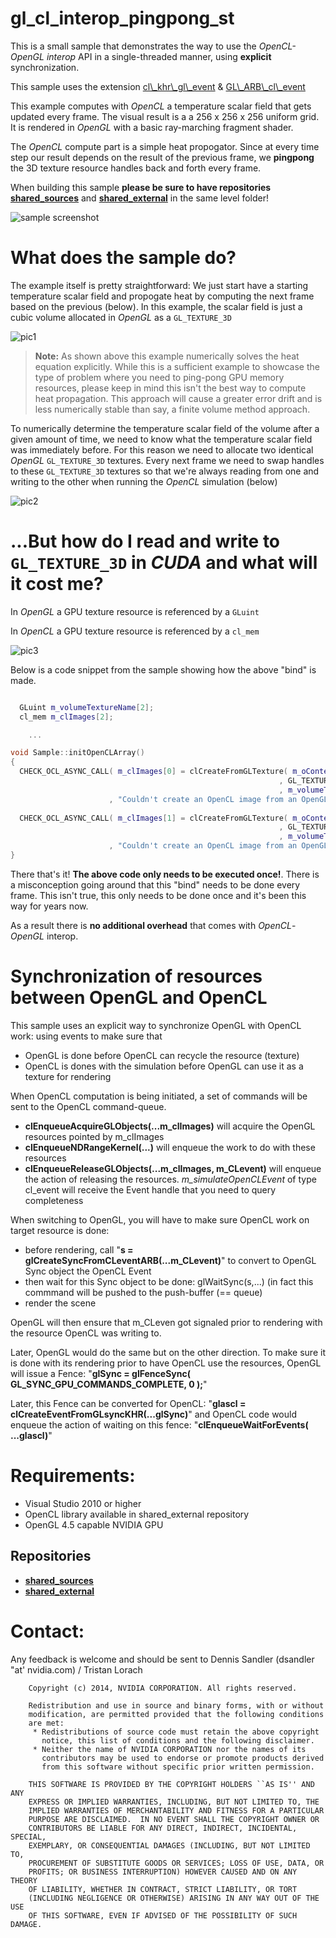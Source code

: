 # gl\_cl\_interop\_pingpong_st

This is a small sample that demonstrates the way to use the *OpenCL-OpenGL* *interop* API in a single-threaded manner, using **explicit** synchronization.

This sample uses the extension [cl\\_khr\\_gl\\_event](https://www.khronos.org/registry/cl/sdk/1.1/docs/man/xhtml/gl_event.html) & [GL\\_ARB\\_cl\\_event](https://www.opengl.org/registry/specs/ARB/cl_event.txt)

This example computes with *OpenCL* a temperature scalar field that gets updated every frame. The visual result is a a 256 x 256 x 256 uniform grid. It is rendered in *OpenGL* with a basic ray-marching fragment shader.

The *OpenCL* compute part is a simple heat propogator. Since at every time step our result depends on the result of the previous frame, we **pingpong** the 3D texture resource handles back and forth every frame.

When building this sample **please be sure to have repositories** **[shared_sources](https://github.com/nvpro-samples/shared_sources)** and **[shared_external](https://github.com/nvpro-samples/shared_external)** in the same level folder!

![sample screenshot](https://github.com/nvpro-samples/gl_cl_interop_pingpong_st/blob/master/doc/sample.png?raw=true)

# What does the sample do?

The example itself is pretty straightforward: We just start have a starting temperature scalar field and propogate heat by computing the next frame based on the previous (below). In this example, the scalar field is just a cubic volume allocated in *OpenGL* as a `GL_TEXTURE_3D`

![pic1](https://github.com/nvpro-samples/gl_cl_interop_pingpong_st/blob/master/doc/pic_1.png?raw=true)

> **Note:** As shown above this example numerically solves the heat equation explicitly. While this is a sufficient example to showcase the type of problem where you need to ping-pong GPU memory resources, please keep in mind this isn't the best way to compute heat propagation. This approach will cause a greater error drift and is less numerically stable than say, a finite volume method approach.

To numerically determine the temperature scalar field of the volume after a given amount of time, we need to know what the temperature scalar field was immediately before. For this reason we need to allocate two identical *OpenGL* `GL_TEXTURE_3D` textures.
Every next frame we need to swap handles to these `GL_TEXTURE_3D` textures so that we're always reading from one and writing to the other when running the *OpenCL* simulation (below)

![pic2](https://github.com/nvpro-samples/gl_cl_interop_pingpong_st/blob/master/doc/pic_2.png?raw=true)

# ...But how do I read and write to `GL_TEXTURE_3D` in *CUDA* and what will it cost me?

In *OpenGL* a GPU texture resource is referenced by a `GLuint`

In *OpenCL* a GPU texture resource is referenced by a `cl_mem`

![pic3](https://github.com/nvpro-samples/gl_cl_interop_pingpong_st/blob/master/doc/pic_3.png?raw=true)

Below is a code snippet from the sample showing how the above "bind" is made.


```cpp

  GLuint m_volumeTextureName[2];
  cl_mem m_clImages[2];

    ...

void Sample::initOpenCLArray()
{
  CHECK_OCL_ASYNC_CALL( m_clImages[0] = clCreateFromGLTexture( m_oContext, CL_MEM_READ_WRITE
                                                            , GL_TEXTURE_3D, 0
                                                            , m_volumeTextureName[0], &OCLERR )
                      , "Couldn't create an OpenCL image from an OpenGL texture" );
  
  CHECK_OCL_ASYNC_CALL( m_clImages[1] = clCreateFromGLTexture( m_oContext, CL_MEM_READ_WRITE
                                                            , GL_TEXTURE_3D, 0
                                                            , m_volumeTextureName[1], &OCLERR )
                      , "Couldn't create an OpenCL image from an OpenGL texture" );
}

```

There that's it! **The above code only needs to be executed once!**. There is a misconception going around that this "bind" needs to be done every frame. This isn't true, this only needs to be done once and it's been this way for years now.

As a result there is **no additional overhead** that comes with *OpenCL*-*OpenGL* interop.

# Synchronization of resources between OpenGL and OpenCL

This sample uses an explicit way to synchronize OpenGL with OpenCL work: using events to make sure that
- OpenGL is done before OpenCL can recycle the resource (texture)
- OpenCL is dones with the simulation before OpenGL can use it as a texture for rendering

When OpenCL computation is being initiated, a set of commands will be sent to the OpenCL command-queue.

- **clEnqueueAcquireGLObjects(...m_clImages)** will acquire the OpenGL resources pointed by m_clImages
- **clEnqueueNDRangeKernel(...)** will enqueue the work to do with these resources
- **clEnqueueReleaseGLObjects(...m_clImages, m_CLevent)** will enqueue the action of releasing the resources. *m_simulateOpenCLEvent* of type cl_event will receive the Event handle that you need to query completeness

When switching to OpenGL, you will have to make sure OpenCL work on target resource is done:
- before rendering, call "**s = glCreateSyncFromCLeventARB(...m_CLevent)**" to convert to OpenGL Sync object the OpenCL Event
- then wait for this Sync object to be done: glWaitSync(s,...) (in fact this commmand will be pushed to the push-buffer (== queue)
- render the scene

OpenGL will then ensure that m_CLeven got signaled prior to rendering with the resource OpenCL was writing to.

Later, OpenGL would do the same but on the other direction. To make sure it is done with its rendering prior to have OpenCL use the resources, OpenGL will issue a Fence: "**glSync = glFenceSync( GL_SYNC_GPU_COMMANDS_COMPLETE, 0 );**"

Later, this Fence can be converted for OpenCL: "**glascl = clCreateEventFromGLsyncKHR(...glSync)**" and OpenCL code would enqueue the action of waiting on this fence: "**clEnqueueWaitForEvents( ...glascl)**"


# Requirements:
 - Visual Studio 2010 or higher
 - OpenCL library available in shared_external repository
 - OpenGL 4.5 capable NVIDIA GPU

## Repositories
 - **[shared_sources](https://github.com/nvpro-samples/shared_sources)**
 - **[shared_external](https://github.com/nvpro-samples/shared_external)**

# Contact:

Any feedback is welcome and should be sent to Dennis Sandler (dsandler "at' nvidia.com) / Tristan Lorach

```
    Copyright (c) 2014, NVIDIA CORPORATION. All rights reserved.
 
    Redistribution and use in source and binary forms, with or without
    modification, are permitted provided that the following conditions
    are met:
     * Redistributions of source code must retain the above copyright
       notice, this list of conditions and the following disclaimer.
     * Neither the name of NVIDIA CORPORATION nor the names of its
       contributors may be used to endorse or promote products derived
       from this software without specific prior written permission.
 
    THIS SOFTWARE IS PROVIDED BY THE COPYRIGHT HOLDERS ``AS IS'' AND ANY
    EXPRESS OR IMPLIED WARRANTIES, INCLUDING, BUT NOT LIMITED TO, THE
    IMPLIED WARRANTIES OF MERCHANTABILITY AND FITNESS FOR A PARTICULAR
    PURPOSE ARE DISCLAIMED.  IN NO EVENT SHALL THE COPYRIGHT OWNER OR
    CONTRIBUTORS BE LIABLE FOR ANY DIRECT, INDIRECT, INCIDENTAL, SPECIAL,
    EXEMPLARY, OR CONSEQUENTIAL DAMAGES (INCLUDING, BUT NOT LIMITED TO,
    PROCUREMENT OF SUBSTITUTE GOODS OR SERVICES; LOSS OF USE, DATA, OR
    PROFITS; OR BUSINESS INTERRUPTION) HOWEVER CAUSED AND ON ANY THEORY
    OF LIABILITY, WHETHER IN CONTRACT, STRICT LIABILITY, OR TORT
    (INCLUDING NEGLIGENCE OR OTHERWISE) ARISING IN ANY WAY OUT OF THE USE
    OF THIS SOFTWARE, EVEN IF ADVISED OF THE POSSIBILITY OF SUCH DAMAGE.
```
